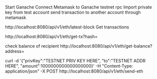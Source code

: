 Start Ganache
Connect Metamask to Ganache testnet rpc
Import private key from test account
send transaction to another account through metamask

http://localhost:8080/api/v1/eth/latest-block
Get transactions

http://localhost:8080/api/v1/eth/get-tx?hash=<tx hash>

check balance of recipient
http://localhost:8080/api/v1/eth/get-balance?address=<the-recipient-address>

curl -d '{"privKey":"TESTNET PRIV KEY HERE", "to":"TESTNET ADDR HERE", "amount":1000000000000000000}' -H "Content-Type: application/json" -X POST http://localhost:8080/api/v1/eth/send-eth
